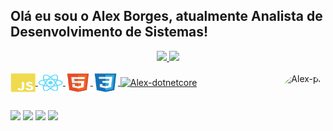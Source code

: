 ## Olá eu sou o Alex Borges, atualmente Analista de Desenvolvimento de Sistemas!
<div align="center">
  <a href="https://github.com/alexborgessjc">
  <img height="180em" src="https://github-readme-stats.vercel.app/api?username=alexborgessjc&show_icons=true&theme=dracula&include_all_commits=true&count_private=true"/>
  <img height="180em" src="https://github-readme-stats.vercel.app/api/top-langs/?username=alexborgessjc&layout=compact&langs_count=7&theme=dracula"/>
</div>
<div style="display: inline_block"><br>
  <img align="center" alt="Alex-Js" height="30" width="40" src="https://raw.githubusercontent.com/devicons/devicon/master/icons/javascript/javascript-plain.svg">  
  <img align="center" alt="Alex-React" height="30" width="40" src="https://raw.githubusercontent.com/devicons/devicon/master/icons/react/react-original.svg">
  <img align="center" alt="Alex-HTML" height="30" width="40" src="https://raw.githubusercontent.com/devicons/devicon/master/icons/html5/html5-original.svg">
  <img align="center" alt="Alex-CSS" height="30" width="40" src="https://raw.githubusercontent.com/devicons/devicon/master/icons/css3/css3-original.svg"> 
  <img align="center" alt="Alex-dotnetcore" height="30" width="40" src="https://cdn.jsdelivr.net/gh/devicons/devicon/icons/dotnetcore/dotnetcore-original.svg"> 
  <img align="right" alt="Alex-pic" height="150" style="border-radius:50px;" src="https://avatars.githubusercontent.com/u/14078730?v=4">
</div>
  
  ##
 
<div> 
  <a href="https://www.youtube.com/channel/UCjq0kSa0n9xiMZMBRA0qB-g" target="_blank"><img src="https://img.shields.io/badge/YouTube-FF0000?style=for-the-badge&logo=youtube&logoColor=white" target="_blank"></a>
  <a href="https://www.instagram.com/alexborgessjc/" target="_blank"><img src="https://img.shields.io/badge/-Instagram-%23E4405F?style=for-the-badge&logo=instagram&logoColor=white" target="_blank"></a> 	 
  <a href = "mailto:alexborgessjc@hotmail.com"><img src="https://img.shields.io/badge/-Hotmail-0078D4?style=flat-square&logo=microsoft-outlook&logoColor=white&link=mailto:luizcarlos_abbott@hotmail.com" width="100" target="_blank"></a>
  <a href="https://www.linkedin.com/in/alex-borges-40867ab0/" target="_blank"><img src="https://img.shields.io/badge/-LinkedIn-%230077B5?style=for-the-badge&logo=linkedin&logoColor=white" target="_blank"></a>   
 
</div>
